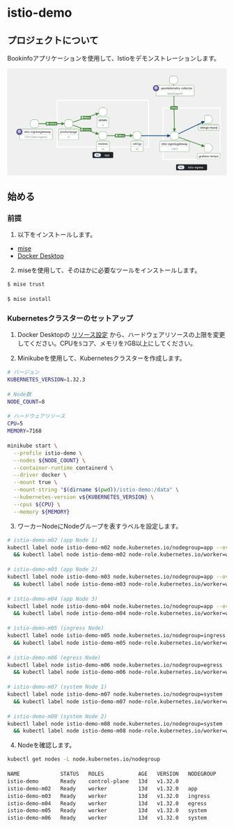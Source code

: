# istio-demo

## プロジェクトについて

Bookinfoアプリケーションを使用して、Istioをデモンストレーションします。

![mesh-topology](./images/mesh-topology.png)

## 始める

### 前提

1. 以下をインストールします。

- [mise](https://mise.jdx.dev/getting-started.html)
- [Docker Desktop](https://docs.docker.com/desktop/)

2. miseを使用して、そのほかに必要なツールをインストールします。

```bash
$ mise trust

$ mise install
```

### Kubernetesクラスターのセットアップ

1. Docker Desktopの [リソース設定](https://docs.docker.com/desktop/settings-and-maintenance/settings/#resources) から、ハードウェアリソースの上限を変更してください。CPUを`5`コア、メモリを`7`GB以上にしてください。

2. Minikubeを使用して、Kubernetesクラスターを作成します。

```bash
# バージョン
KUBERNETES_VERSION=1.32.3

# Node数
NODE_COUNT=8

# ハードウェアリソース
CPU=5
MEMORY=7168

minikube start \
  --profile istio-demo \
  --nodes ${NODE_COUNT} \
  --container-runtime containerd \
  --driver docker \
  --mount true \
  --mount-string "$(dirname $(pwd))/istio-demo:/data" \
  --kubernetes-version v${KUBERNETES_VERSION} \
  --cpus ${CPU} \
  --memory ${MEMORY}
```

3. ワーカーNodeにNodeグループを表すラベルを設定します。

```bash
# istio-demo-m02 (app Node 1)
kubectl label node istio-demo-m02 node.kubernetes.io/nodegroup=app --overwrite \
  && kubectl label node istio-demo-m02 node-role.kubernetes.io/worker=worker --overwrite

# istio-demo-m03 (app Node 2)
kubectl label node istio-demo-m03 node.kubernetes.io/nodegroup=app --overwrite \
  && kubectl label node istio-demo-m03 node-role.kubernetes.io/worker=worker --overwrite

# istio-demo-m04 (app Node 3)
kubectl label node istio-demo-m04 node.kubernetes.io/nodegroup=app --overwrite \
  && kubectl label node istio-demo-m04 node-role.kubernetes.io/worker=worker --overwrite

# istio-demo-m05 (ingress Node)
kubectl label node istio-demo-m05 node.kubernetes.io/nodegroup=ingress --overwrite \
  && kubectl label node istio-demo-m05 node-role.kubernetes.io/worker=worker --overwrite

# istio-demo-m06 (egress Node)
kubectl label node istio-demo-m06 node.kubernetes.io/nodegroup=egress --overwrite \
  && kubectl label node istio-demo-m06 node-role.kubernetes.io/worker=worker --overwrite

# istio-demo-m07 (system Node 1)
kubectl label node istio-demo-m07 node.kubernetes.io/nodegroup=system --overwrite \
  && kubectl label node istio-demo-m07 node-role.kubernetes.io/worker=worker --overwrite

# istio-demo-m08 (system Node 2)
kubectl label node istio-demo-m08 node.kubernetes.io/nodegroup=system --overwrite \
  && kubectl label node istio-demo-m08 node-role.kubernetes.io/worker=worker --overwrite
```

4. Nodeを確認します。

```bash
kubectl get nodes -L node.kubernetes.io/nodegroup

NAME             STATUS   ROLES           AGE   VERSION   NODEGROUP
istio-demo       Ready    control-plane   13d   v1.32.0
istio-demo-m02   Ready    worker          13d   v1.32.0   app
istio-demo-m03   Ready    worker          13d   v1.32.0   ingress
istio-demo-m04   Ready    worker          13d   v1.32.0   egress
istio-demo-m05   Ready    worker          13d   v1.32.0   system
istio-demo-m06   Ready    worker          13d   v1.32.0   system
```
